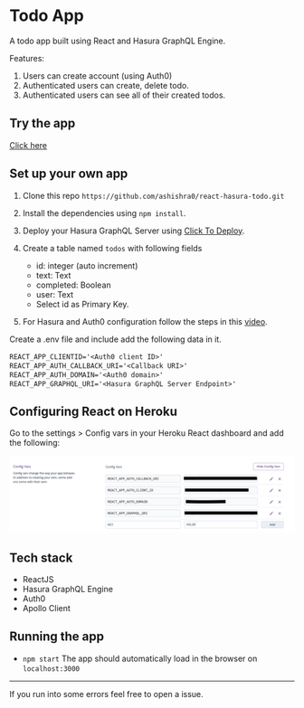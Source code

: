 # Todo App

A todo app built using React and Hasura GraphQL Engine.

Features:
1. Users can create account (using Auth0)
2. Authenticated users can create, delete todo.
3. Authenticated users can see all of their created todos.

## Try the app
[Click here](https://todo-with-react-hasura.herokuapp.com/)

## Set up your own app

1. Clone this repo `https://github.com/ashishra0/react-hasura-todo.git`
2. Install the dependencies using `npm install`.

3. Deploy your Hasura GraphQL Server using [Click To Deploy](https://heroku.com/deploy?template=https://github.com/hasura/graphql-engine-heroku).

4. Create a table named `todos` with following fields
    - id: integer (auto increment)
    - text: Text
    - completed: Boolean
    - user: Text
    - Select id as Primary Key.

5. For Hasura and Auth0 configuration follow the steps in this [video](https://www.youtube.com/watch?v=kHCLQEKjdnI).

Create a .env file and include add the following data in it.
```
REACT_APP_CLIENTID='<Auth0 client ID>'
REACT_APP_AUTH_CALLBACK_URI='<Callback URI>'
REACT_APP_AUTH_DOMAIN='<Auth0 domain>'
REACT_APP_GRAPHQL_URI='<Hasura GraphQL Server Endpoint>'
```
## Configuring React on Heroku
Go to the settings > Config vars in your Heroku React dashboard
and add the following:

![](heroku.png)

## Tech stack

- ReactJS
- Hasura GraphQL Engine
- Auth0
- Apollo Client

## Running the app
- `npm start` The app should automatically load in the browser on `localhost:3000`
---

If you run into some errors feel free to open a issue.


